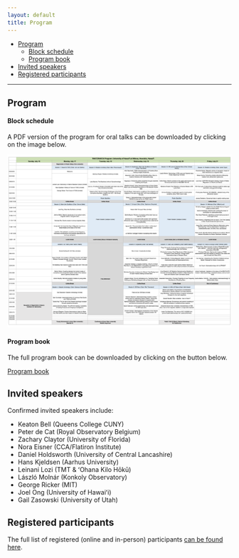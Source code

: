 ```yaml
---
layout: default
title: Program
---
```


- [Program](#program)
    - [Block schedule](#block-schedule)
    - [Program book](#program-book)
- [Invited speakers](#invited-speakers)
- [Registered participants](#registered-participants)

----

## Program

#### Block schedule

A PDF version of the program for oral talks can be downloaded by clicking on the image below.

[<img src="schedule.png">](TASC7-KASC14-Schedule-July16.pdf)

#### Program book

The full program book can be downloaded by clicking on the button below.

<a href="program.pdf" class="btn btn-secondary btn-lg" role="button">Program book</a>


## Invited speakers

Confirmed invited speakers include:

- Keaton Bell (Queens College CUNY)
- Peter de Cat (Royal Observatory Belgium)
- Zachary Claytor (University of Florida)
- Nora Eisner (CCA/Flatiron Institute)
- Daniel Holdsworth (University of Central Lancashire)
- Hans Kjeldsen (Aarhus University)
- Leinani Lozi (TMT & ʻOhana Kilo Hōkū)
- László Molnár (Konkoly Observatory)
- George Ricker (MIT)
- Joel Ong (University of Hawaiʻi)
- Gail Zasowski (University of Utah)

## Registered participants

The full list of registered (online and in-person) participants [can be found here](https://tasc.ifa.hawaii.edu/participants/).



<!-- The main categories (or tracks) of the different talks as well as their coloring can be adapted in the `_config.yml` file under `conference.talks.main_categories`. See also the [Talk Settings](https://github.com/DigitaleGesellschaft/jekyll-theme-conference/#talk-settings-main-categories) section of the theme's README file. -->
